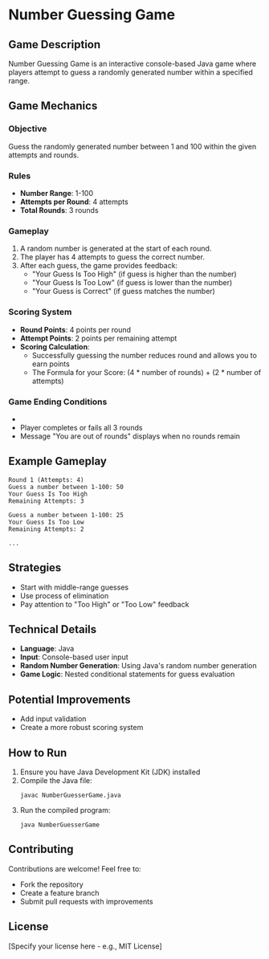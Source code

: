# Number Guessing Game

## Game Description

Number Guessing Game is an interactive console-based Java game where players attempt to guess a randomly generated number within a specified range.

## Game Mechanics

### Objective
Guess the randomly generated number between 1 and 100 within the given attempts and rounds.

### Rules
- **Number Range**: 1-100
- **Attempts per Round**: 4 attempts
- **Total Rounds**: 3 rounds

### Gameplay
1. A random number is generated at the start of each round.
2. The player has 4 attempts to guess the correct number.
3. After each guess, the game provides feedback:
   - "Your Guess Is Too High" (if guess is higher than the number)
   - "Your Guess Is Too Low" (if guess is lower than the number)
   - "Your Guess is Correct" (if guess matches the number)

### Scoring System
- **Round Points**: 4 points per round
- **Attempt Points**: 2 points per remaining attempt
- **Scoring Calculation**:
  - Successfully guessing the number reduces round and allows you to earn points
  - The Formula for your Score: (4 * number of rounds) + (2 * number of attempts)

### Game Ending Conditions
- 
- Player completes or fails all 3 rounds
- Message "You are out of rounds" displays when no rounds remain

## Example Gameplay

```
Round 1 (Attempts: 4)
Guess a number between 1-100: 50
Your Guess Is Too High
Remaining Attempts: 3

Guess a number between 1-100: 25
Your Guess Is Too Low
Remaining Attempts: 2

...
```

## Strategies
- Start with middle-range guesses
- Use process of elimination
- Pay attention to "Too High" or "Too Low" feedback

## Technical Details
- **Language**: Java
- **Input**: Console-based user input
- **Random Number Generation**: Using Java's random number generation
- **Game Logic**: Nested conditional statements for guess evaluation

## Potential Improvements
- Add input validation
- Create a more robust scoring system

## How to Run
1. Ensure you have Java Development Kit (JDK) installed
2. Compile the Java file:
   ```
   javac NumberGuesserGame.java
   ```
3. Run the compiled program:
   ```
   java NumberGuesserGame
   ```

## Contributing
Contributions are welcome! Feel free to:
- Fork the repository
- Create a feature branch
- Submit pull requests with improvements

## License
[Specify your license here - e.g., MIT License]
